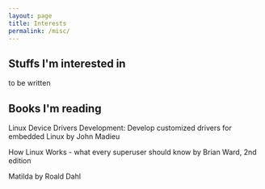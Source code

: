 ```yaml
---
layout: page
title: Interests
permalink: /misc/
---
```


## Stuffs I'm interested in

to be written

## Books I'm reading

Linux Device Drivers Development: Develop customized drivers for embedded Linux by John Madieu

How Linux Works - what every superuser should know by Brian Ward, 2nd edition

Matilda by Roald Dahl